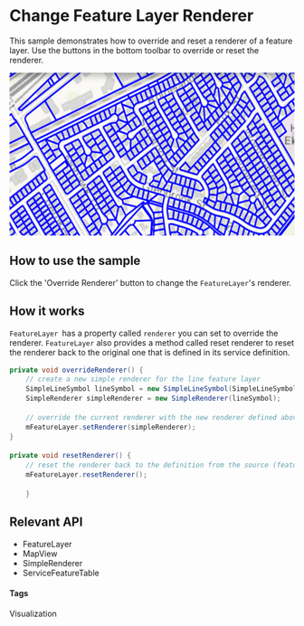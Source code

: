 # Change Feature Layer Renderer
This sample demonstrates how to override and reset a renderer of a feature layer. Use the buttons in the bottom toolbar to override or reset the renderer.

![Change Feature Layer Renderer](change-feature-layer-renderer.png)

## How to use the sample
Click the 'Override Renderer' button to change the `FeatureLayer`'s renderer.

## How it works
`FeatureLayer `has a property called `renderer` you can set to override the renderer. `FeatureLayer` also provides a method called reset renderer to reset the renderer back to the original one that is defined in its service definition.

```java
private void overrideRenderer() {
    // create a new simple renderer for the line feature layer
    SimpleLineSymbol lineSymbol = new SimpleLineSymbol(SimpleLineSymbol.Style.SOLID, Color.rgb(0, 0, 255), 2);
    SimpleRenderer simpleRenderer = new SimpleRenderer(lineSymbol);

    // override the current renderer with the new renderer defined above
    mFeatureLayer.setRenderer(simpleRenderer);
}

private void resetRenderer() {
    // reset the renderer back to the definition from the source (feature service) using the reset renderer method
    mFeatureLayer.resetRenderer();

    }
```

## Relevant API
* FeatureLayer
* MapView
* SimpleRenderer
* ServiceFeatureTable

#### Tags
Visualization